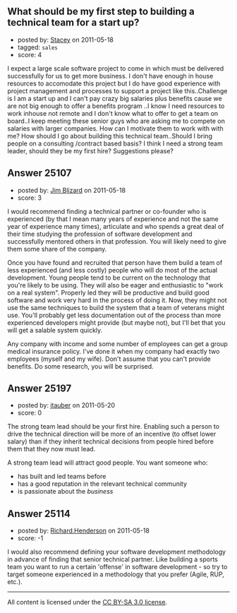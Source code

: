 ## What should be my first step to building a technical team for a start up?

- posted by: [Stacey](https://stackexchange.com/users/-1/9534-stacey) on 2011-05-18
- tagged: `sales`
- score: 4

I expect a large scale software project to come in which must be delivered successfully for us to get more business. I don't have enough in house resources to accomodate this project but I do have good experience with project management and processes to support a project like this..Challenge is I am a start up and I can't pay crazy big salaries plus benefits cause we are not big enough to offer a benefits program ..I know I need resources to work inhouse not remote and I don't know what to offer to get a team on board..I keep meeting these senior guys who are asking me to compete on salaries with larger companies. How can I motivate them to work with with me? How should I go about building this technical team..Should I bring people on a consulting /contract based basis? I think I need a strong team leader, should they be my first hire? Suggestions please?


## Answer 25107

- posted by: [Jim Blizard](https://stackexchange.com/users/-1/1309-jim-blizard) on 2011-05-18
- score: 3

I would recommend finding a technical partner or co-founder who is experienced (by that I mean many years of experience and not the same year of experience many times), articulate and who spends a great deal of their time studying the profession of software development and successfully mentored others in that profession. You will likely need to give them some share of the company.

Once you have found and recruited that person have them build a team of less experienced (and less costly) people who will do most of the actual development. Young people tend to be current on the technology that you're likely to be using. They will also be eager and enthusiastic to "work on a real system". Properly led they will be productive and build good software and work very hard in the process of doing it. Now, they might not use the same techniques to build the system that a team of veterans might use. You'll probably get less documentation out of the process than more experienced developers might provide (but maybe not), but I'll bet that you will get a salable system quickly.

Any company with income and some number of employees can get a group medical insurance policy. I've done it when my company had exactly two employees  (myself and my wife). Don't assume that you can't provide benefits. Do some research, you will be surprised.


## Answer 25197

- posted by: [jtauber](https://stackexchange.com/users/-1/3994-jtauber) on 2011-05-20
- score: 0

The strong team lead should be your first hire. Enabling such a person to drive the technical direction will be more of an incentive (to offset lower salary) than if they inherit technical decisions from people hired before them that they now must lead.

A strong team lead will attract good people. You want someone who:

* has built and led teams before
* has a good reputation in the relevant technical community
* is passionate about the *business*


## Answer 25114

- posted by: [Richard.Henderson](https://stackexchange.com/users/-1/10565-richard-henderson) on 2011-05-18
- score: -1

I would also recommend defining your software development methodology in advance of finding that senior technical partner.  Like building a sports team you want to run a certain 'offense' in software development - so try to target someone experienced in a methodology that you prefer (Agile, RUP, etc.).



---

All content is licensed under the [CC BY-SA 3.0 license](https://creativecommons.org/licenses/by-sa/3.0/).

